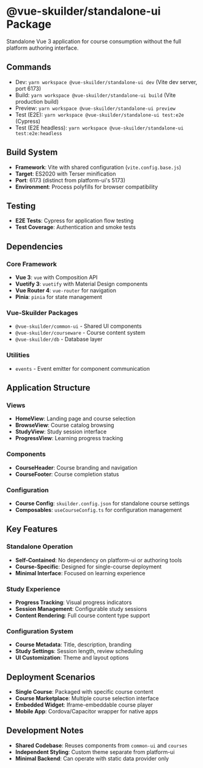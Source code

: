 # @vue-skuilder/standalone-ui Package

Standalone Vue 3 application for course consumption without the full platform authoring interface.

## Commands
- Dev: `yarn workspace @vue-skuilder/standalone-ui dev` (Vite dev server, port 6173)
- Build: `yarn workspace @vue-skuilder/standalone-ui build` (Vite production build)
- Preview: `yarn workspace @vue-skuilder/standalone-ui preview`
- Test (E2E): `yarn workspace @vue-skuilder/standalone-ui test:e2e` (Cypress)
- Test (E2E headless): `yarn workspace @vue-skuilder/standalone-ui test:e2e:headless`

## Build System
- **Framework**: Vite with shared configuration (`vite.config.base.js`)
- **Target**: ES2020 with Terser minification
- **Port**: 6173 (distinct from platform-ui's 5173)
- **Environment**: Process polyfills for browser compatibility

## Testing
- **E2E Tests**: Cypress for application flow testing
- **Test Coverage**: Authentication and smoke tests

## Dependencies

### Core Framework
- **Vue 3**: `vue` with Composition API
- **Vuetify 3**: `vuetify` with Material Design components
- **Vue Router 4**: `vue-router` for navigation
- **Pinia**: `pinia` for state management

### Vue-Skuilder Packages
- `@vue-skuilder/common-ui` - Shared UI components
- `@vue-skuilder/courseware` - Course content system
- `@vue-skuilder/db` - Database layer

### Utilities
- `events` - Event emitter for component communication

## Application Structure

### Views
- **HomeView**: Landing page and course selection
- **BrowseView**: Course catalog browsing
- **StudyView**: Study session interface
- **ProgressView**: Learning progress tracking

### Components
- **CourseHeader**: Course branding and navigation
- **CourseFooter**: Course completion status

### Configuration
- **Course Config**: `skuilder.config.json` for standalone course settings
- **Composables**: `useCourseConfig.ts` for configuration management

## Key Features

### Standalone Operation
- **Self-Contained**: No dependency on platform-ui or authoring tools
- **Course-Specific**: Designed for single-course deployment
- **Minimal Interface**: Focused on learning experience

### Study Experience
- **Progress Tracking**: Visual progress indicators
- **Session Management**: Configurable study sessions
- **Content Rendering**: Full course content type support

### Configuration System
- **Course Metadata**: Title, description, branding
- **Study Settings**: Session length, review scheduling
- **UI Customization**: Theme and layout options

## Deployment Scenarios
- **Single Course**: Packaged with specific course content
- **Course Marketplace**: Multiple course selection interface
- **Embedded Widget**: Iframe-embeddable course player
- **Mobile App**: Cordova/Capacitor wrapper for native apps

## Development Notes
- **Shared Codebase**: Reuses components from `common-ui` and `courses`
- **Independent Styling**: Custom theme separate from platform-ui
- **Minimal Backend**: Can operate with static data provider only